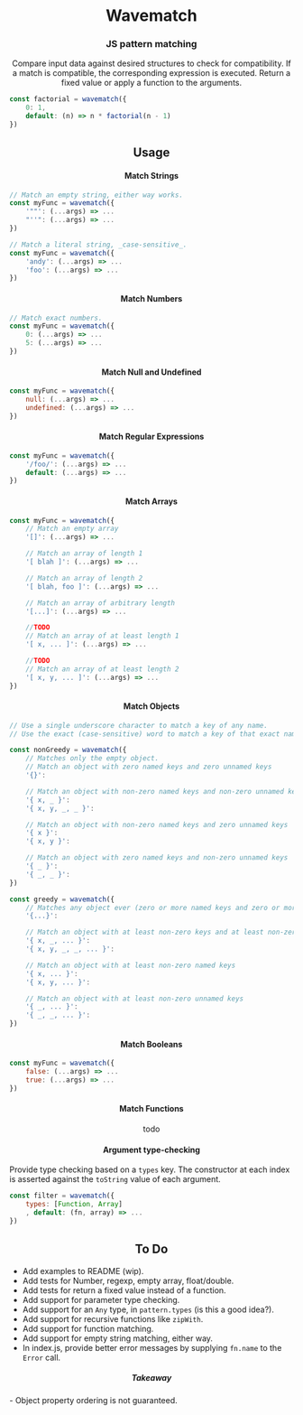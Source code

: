 <h1 align='center'>Wavematch</h1>
<h3 align='center'><strong>JS pattern matching</strong></h3>

<p align='center'>
Compare input data against desired structures to check for compatibility.
If a match is compatible, the corresponding expression is executed.
Return a fixed value or apply a function to the arguments.
</p>

```JavaScript
const factorial = wavematch({
    0: 1,
    default: (n) => n * factorial(n - 1)
})
```

<h2 align='center'>Usage</h2>

<h4 align='center'>Match Strings</h4>

```javascript
// Match an empty string, either way works.
const myFunc = wavematch({
    '""': (...args) => ...
    "''": (...args) => ...
})

// Match a literal string, _case-sensitive_.
const myFunc = wavematch({
    'andy': (...args) => ...
    'foo': (...args) => ...
})
```

<h4 align='center'>Match Numbers</h4>

```javascript
// Match exact numbers.
const myFunc = wavematch({
    0: (...args) => ...
    5: (...args) => ...
})
```

<h4 align='center'>Match Null and Undefined</h4>

```javascript
const myFunc = wavematch({
    null: (...args) => ...
    undefined: (...args) => ...
})
```

<h4 align='center'>Match Regular Expressions</h4>

```javascript
const myFunc = wavematch({
    '/foo/': (...args) => ...
    default: (...args) => ...
})
```

<h4 align='center'>Match Arrays</h4>

```javascript
const myFunc = wavematch({
    // Match an empty array
    '[]': (...args) => ...

    // Match an array of length 1
    '[ blah ]': (...args) => ...

    // Match an array of length 2
    '[ blah, foo ]': (...args) => ...

    // Match an array of arbitrary length
    '[...]': (...args) => ...

    //TODO
    // Match an array of at least length 1
    '[ x, ... ]': (...args) => ...

    //TODO
    // Match an array of at least length 2
    '[ x, y, ... ]': (...args) => ...
})
```

<h4 align='center'>Match Objects</h4>

```javascript
// Use a single underscore character to match a key of any name.
// Use the exact (case-sensitive) word to match a key of that exact name.

const nonGreedy = wavematch({
    // Matches only the empty object.
    // Match an object with zero named keys and zero unnamed keys
    '{}':

    // Match an object with non-zero named keys and non-zero unnamed keys
    '{ x, _ }':
    '{ x, y, _, _ }':

    // Match an object with non-zero named keys and zero unnamed keys
    '{ x }':
    '{ x, y }':

    // Match an object with zero named keys and non-zero unnamed keys
    '{ _ }':
    '{ _, _ }':
})

const greedy = wavematch({
    // Matches any object ever (zero or more named keys and zero or more unnamed keys)
    '{...}':

    // Match an object with at least non-zero keys and at least non-zero unnamed keys
    '{ x, _, ... }':
    '{ x, y, _, _, ... }':

    // Match an object with at least non-zero named keys
    '{ x, ... }':
    '{ x, y, ... }':

    // Match an object with at least non-zero unnamed keys
    '{ _, ... }':
    '{ _, _, ... }':
})
```

<h4 align='center'>Match Booleans</h4>

```javascript
const myFunc = wavematch({
    false: (...args) => ...
    true: (...args) => ...
})
```

<h4 align='center'>Match Functions</h4>

<p align='center'>todo</p>

<h4 align='center'>Argument type-checking</h4>

Provide type checking based on a `types` key.
The constructor at each index is asserted against the `toString` value of each argument.

```javascript
const filter = wavematch({
    types: [Function, Array]
    , default: (fn, array) => ...
})
```

<h2 align='center'>To Do</h2>

- Add examples to README (wip).
- Add tests for Number, regexp, empty array, float/double.
- Add tests for return a fixed value instead of a function.
- Add support for parameter type checking.
- Add support for an `Any` type, in `pattern.types` (is this a good idea?).
- Add support for recursive functions like `zipWith`.
- Add support for function matching.
- Add support for empty string matching, either way.
- In index.js, provide better error messages by supplying `fn.name` to the `Error` call.

<h5 align='center'>Takeaway</h5>
- Object property ordering is not guaranteed.
